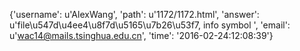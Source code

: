 {'username': u'AlexWang', 'path': u'1172/1172.html', 'answer': u'file\u547d\u4ee4\u8f7d\u5165\u7b26\u53f7, info symbol <addresss>', 'email': u'wac14@mails.tsinghua.edu.cn', 'time': '2016-02-24:12:08:39'}